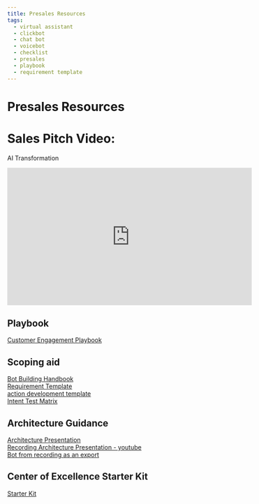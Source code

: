 ```yaml
---
title: Presales Resources
tags:
  - virtual assistant
  - clickbot
  - chat bot
  - voicebot
  - checklist
  - presales
  - playbook
  - requirement template
---
```


# Presales Resources

# Sales Pitch Video: 

AI Transformation	
<iframe width="560" height="315" src="https://www.youtube.com/embed/2gbsbjK2-Kk" title="YouTube video player" frameborder="0" allow="accelerometer; autoplay; clipboard-write; encrypted-media; gyroscope; picture-in-picture" allowfullscreen></iframe>

## Playbook
[Customer Engagement Playbook](/playbook/CustomerEngagementPlaybook.pdf)   

## Scoping aid
[Bot Building Handbook](/playbook/BotBuildingHandbook.pdf)   
[Requirement Template](/playbook/PVA_Req_Template.xlsx)   
[action development template](/playbook/PVA_action_dev_template.xlsx)   
[Intent Test Matrix](/playbook/Intent_Test_Matrix.xlsx)   

## Architecture Guidance
[Architecture Presentation](/playbook/Arch_Series.pptx)   
[Recording Architecture Presentation - youtube](https://www.youtube.com/playlist?list=PLi9EhCY4z99Xrdvy3Ya8wx-8KzsOpMj0S)   
[Bot from recording as an export](PVA_Arch_Bot_1_0_0_1.zip)   

## Center of Excellence Starter Kit
[Starter Kit](https://docs.microsoft.com/en-gb/power-platform/guidance/coe/starter-kit)   


